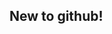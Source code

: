 ## New to github!

<!--
**Himakiyay/Himakiyay** is a ✨ _special_ ✨ repository because its `README.md` (this file) appears on your GitHub profile.

Here are some ideas to get you started:

- 🔭 I’m currently working on my first project.
- 🌱 I’m currently learning how to use Git. 
- 👯 I’m looking to collaborate on my first project. 
- 🤔 I’m looking for help with ...
- 💬 Ask me about ...
- 📫 How to reach me: ...
- 😄 Pronouns: ...
- ⚡ Fun fact: ...
-->

